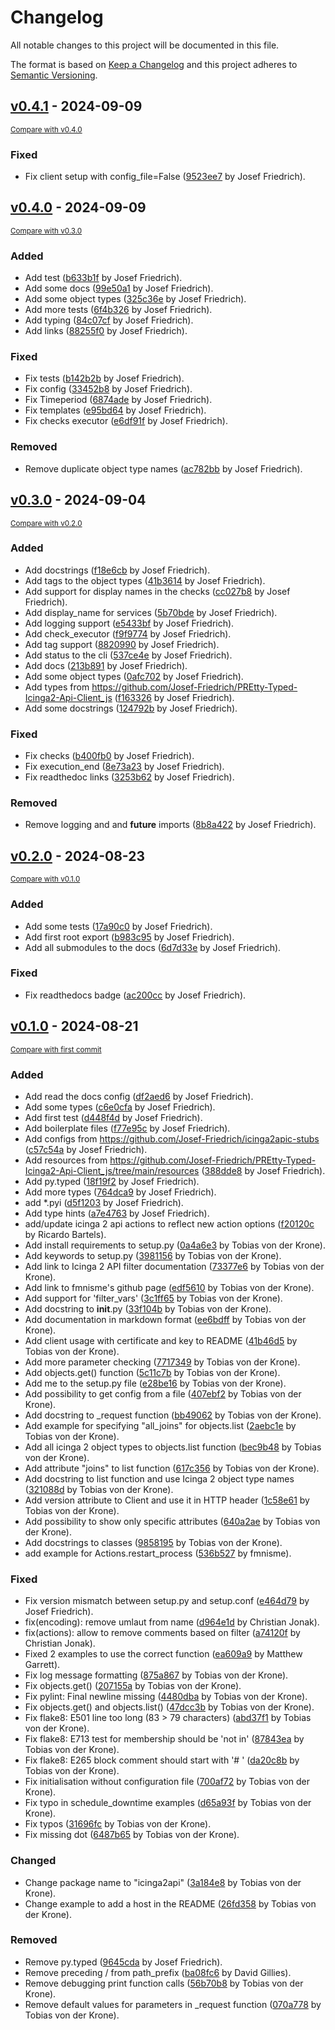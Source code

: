 # Changelog

All notable changes to this project will be documented in this file.

The format is based on [Keep a Changelog](http://keepachangelog.com/en/1.0.0/)
and this project adheres to [Semantic Versioning](http://semver.org/spec/v2.0.0.html).

## [v0.4.1](https://github.com/Josef-Friedrich/PREtty-Typed-Icinga2-Api-Client_py/releases/tag/v0.4.1) - 2024-09-09

<small>[Compare with v0.4.0](https://github.com/Josef-Friedrich/PREtty-Typed-Icinga2-Api-Client_py/compare/v0.4.0...v0.4.1)</small>

### Fixed

- Fix client setup with config_file=False ([9523ee7](https://github.com/Josef-Friedrich/PREtty-Typed-Icinga2-Api-Client_py/commit/9523ee788ce207521e02439a9cdc0caec57b039b) by Josef Friedrich).

## [v0.4.0](https://github.com/Josef-Friedrich/PREtty-Typed-Icinga2-Api-Client_py/releases/tag/v0.4.0) - 2024-09-09

<small>[Compare with v0.3.0](https://github.com/Josef-Friedrich/PREtty-Typed-Icinga2-Api-Client_py/compare/v0.3.0...v0.4.0)</small>

### Added

- Add test ([b633b1f](https://github.com/Josef-Friedrich/PREtty-Typed-Icinga2-Api-Client_py/commit/b633b1fe29d4cb026fc700c94b4f5055a9b42bb1) by Josef Friedrich).
- Add some docs ([99e50a1](https://github.com/Josef-Friedrich/PREtty-Typed-Icinga2-Api-Client_py/commit/99e50a16e4545aa877bcdb11708b758405417d00) by Josef Friedrich).
- Add some object types ([325c36e](https://github.com/Josef-Friedrich/PREtty-Typed-Icinga2-Api-Client_py/commit/325c36ed110c0137a40fc5f9808c06015eab4b31) by Josef Friedrich).
- Add more tests ([6f4b326](https://github.com/Josef-Friedrich/PREtty-Typed-Icinga2-Api-Client_py/commit/6f4b3264d301cb24e04994f054198978a3ef53fd) by Josef Friedrich).
- Add typing ([84c07cf](https://github.com/Josef-Friedrich/PREtty-Typed-Icinga2-Api-Client_py/commit/84c07cf0a80d08da066cfd32e0dd4f8cc48af2c5) by Josef Friedrich).
- Add links ([88255f0](https://github.com/Josef-Friedrich/PREtty-Typed-Icinga2-Api-Client_py/commit/88255f083ab7b66d1513ec95e2a980fc63ed87a5) by Josef Friedrich).

### Fixed

- Fix tests ([b142b2b](https://github.com/Josef-Friedrich/PREtty-Typed-Icinga2-Api-Client_py/commit/b142b2b768aa6df5c5f741076997a70cbe68689b) by Josef Friedrich).
- Fix config ([33452b8](https://github.com/Josef-Friedrich/PREtty-Typed-Icinga2-Api-Client_py/commit/33452b8cda07a706f79f8c8d23d1c6a752a3ebba) by Josef Friedrich).
- Fix Timeperiod ([6874ade](https://github.com/Josef-Friedrich/PREtty-Typed-Icinga2-Api-Client_py/commit/6874ade8037b916d12390fbd909d0c8e8fe460b2) by Josef Friedrich).
- Fix templates ([e95bd64](https://github.com/Josef-Friedrich/PREtty-Typed-Icinga2-Api-Client_py/commit/e95bd64140ba32cca182e609f8a734fdaed0b585) by Josef Friedrich).
- Fix checks executor ([e6df91f](https://github.com/Josef-Friedrich/PREtty-Typed-Icinga2-Api-Client_py/commit/e6df91f9776d880323005baf8d65d79942684eba) by Josef Friedrich).

### Removed

- Remove duplicate object type names ([ac782bb](https://github.com/Josef-Friedrich/PREtty-Typed-Icinga2-Api-Client_py/commit/ac782bb8c462ce7eddeb6b4e90f7f2f6a9905329) by Josef Friedrich).

## [v0.3.0](https://github.com/Josef-Friedrich/PREtty-Typed-Icinga2-Api-Client_py/releases/tag/v0.3.0) - 2024-09-04

<small>[Compare with v0.2.0](https://github.com/Josef-Friedrich/PREtty-Typed-Icinga2-Api-Client_py/compare/v0.2.0...v0.3.0)</small>

### Added

- Add docstrings ([f18e6cb](https://github.com/Josef-Friedrich/PREtty-Typed-Icinga2-Api-Client_py/commit/f18e6cbd1a9422edfadadf5c7607e9645025461e) by Josef Friedrich).
- Add tags to the object types ([41b3614](https://github.com/Josef-Friedrich/PREtty-Typed-Icinga2-Api-Client_py/commit/41b3614503af01df9423d0e5eca495d97a79278e) by Josef Friedrich).
- Add support for display names in the checks ([cc027b8](https://github.com/Josef-Friedrich/PREtty-Typed-Icinga2-Api-Client_py/commit/cc027b847e36fad31cbc2c93804c580a5849e742) by Josef Friedrich).
- Add display_name for services ([5b70bde](https://github.com/Josef-Friedrich/PREtty-Typed-Icinga2-Api-Client_py/commit/5b70bde923bb5795fbdc5312fdbc0174d8677113) by Josef Friedrich).
- Add logging support ([e5433bf](https://github.com/Josef-Friedrich/PREtty-Typed-Icinga2-Api-Client_py/commit/e5433bf6d6268d91ddc9a893c9a04ad658cb4574) by Josef Friedrich).
- Add check_executor ([f9f9774](https://github.com/Josef-Friedrich/PREtty-Typed-Icinga2-Api-Client_py/commit/f9f9774eda5ac15ab6c69defbf5dd8eb799f002f) by Josef Friedrich).
- Add tag support ([8820990](https://github.com/Josef-Friedrich/PREtty-Typed-Icinga2-Api-Client_py/commit/8820990314445da51de76a8a2e3c34b2fdc999ce) by Josef Friedrich).
- Add status to the cli ([537ce4e](https://github.com/Josef-Friedrich/PREtty-Typed-Icinga2-Api-Client_py/commit/537ce4e5694b347f35a2bdd974ae98d78a72e41c) by Josef Friedrich).
- Add docs ([213b891](https://github.com/Josef-Friedrich/PREtty-Typed-Icinga2-Api-Client_py/commit/213b891430aa513c7e1a7e9865df8705efcb85c4) by Josef Friedrich).
- Add some object types ([0afc702](https://github.com/Josef-Friedrich/PREtty-Typed-Icinga2-Api-Client_py/commit/0afc70234b66b1e434e384cc77f26a466d996022) by Josef Friedrich).
- Add types from https://github.com/Josef-Friedrich/PREtty-Typed-Icinga2-Api-Client_js ([f163326](https://github.com/Josef-Friedrich/PREtty-Typed-Icinga2-Api-Client_py/commit/f1633263fd8f30259f0ec4b0a83da30da436d64f) by Josef Friedrich).
- Add some docstrings ([124792b](https://github.com/Josef-Friedrich/PREtty-Typed-Icinga2-Api-Client_py/commit/124792bcd2b0c918f8e39f1f31791207eb7b4a47) by Josef Friedrich).

### Fixed

- Fix checks ([b400fb0](https://github.com/Josef-Friedrich/PREtty-Typed-Icinga2-Api-Client_py/commit/b400fb0bea803191441d790a00c5e74e95074988) by Josef Friedrich).
- Fix execution_end ([8e73a23](https://github.com/Josef-Friedrich/PREtty-Typed-Icinga2-Api-Client_py/commit/8e73a23e5ce117c7ed316251ec677f02c8edd751) by Josef Friedrich).
- Fix readthedoc links ([3253b62](https://github.com/Josef-Friedrich/PREtty-Typed-Icinga2-Api-Client_py/commit/3253b629d3ecd48fd2633844293f2e13f2372e5c) by Josef Friedrich).

### Removed

- Remove logging and and __future__ imports ([8b8a422](https://github.com/Josef-Friedrich/PREtty-Typed-Icinga2-Api-Client_py/commit/8b8a422362bc78abe9cb26e7e14830d02fbe2a97) by Josef Friedrich).

## [v0.2.0](https://github.com/Josef-Friedrich/PREtty-Typed-Icinga2-Api-Client_py/releases/tag/v0.2.0) - 2024-08-23

<small>[Compare with v0.1.0](https://github.com/Josef-Friedrich/PREtty-Typed-Icinga2-Api-Client_py/compare/v0.1.0...v0.2.0)</small>

### Added

- Add some tests ([17a90c0](https://github.com/Josef-Friedrich/PREtty-Typed-Icinga2-Api-Client_py/commit/17a90c0286f2f5c969286e47b322badcd3a8f787) by Josef Friedrich).
- Add first root export ([b983c95](https://github.com/Josef-Friedrich/PREtty-Typed-Icinga2-Api-Client_py/commit/b983c951f2c4afc63e1b40ebf9e4344593482a89) by Josef Friedrich).
- Add all submodules to the docs ([6d7d33e](https://github.com/Josef-Friedrich/PREtty-Typed-Icinga2-Api-Client_py/commit/6d7d33e28a41a19e09b18ac1462ab7b24e80e2a7) by Josef Friedrich).

### Fixed

- Fix readthedocs badge ([ac200cc](https://github.com/Josef-Friedrich/PREtty-Typed-Icinga2-Api-Client_py/commit/ac200cc8518f4e492c6c7de845ecc08a506578b1) by Josef Friedrich).

## [v0.1.0](https://github.com/Josef-Friedrich/PREtty-Typed-Icinga2-Api-Client_py/releases/tag/v0.1.0) - 2024-08-21

<small>[Compare with first commit](https://github.com/Josef-Friedrich/PREtty-Typed-Icinga2-Api-Client_py/compare/eea590d9d60d1a591184ed933f3b78b3b9be7757...v0.1.0)</small>

### Added

- Add read the docs config ([df2aed6](https://github.com/Josef-Friedrich/PREtty-Typed-Icinga2-Api-Client_py/commit/df2aed6fef82ab11d77b5fe89a92912d8212881a) by Josef Friedrich).
- Add some types ([c6e0cfa](https://github.com/Josef-Friedrich/PREtty-Typed-Icinga2-Api-Client_py/commit/c6e0cfaa99cd30c4257221d3d9066bfd4ad4baca) by Josef Friedrich).
- Add first test ([d448f4d](https://github.com/Josef-Friedrich/PREtty-Typed-Icinga2-Api-Client_py/commit/d448f4de512b8f48e6961bb36f3bf65795816744) by Josef Friedrich).
- Add boilerplate files ([f77e95c](https://github.com/Josef-Friedrich/PREtty-Typed-Icinga2-Api-Client_py/commit/f77e95c7c02af5c8ed1054257837ddd3631059df) by Josef Friedrich).
- Add configs from https://github.com/Josef-Friedrich/icinga2apic-stubs ([c57c54a](https://github.com/Josef-Friedrich/PREtty-Typed-Icinga2-Api-Client_py/commit/c57c54af05847c97cc5dd4f7808c41f24d60a541) by Josef Friedrich).
- Add resources from https://github.com/Josef-Friedrich/PREtty-Typed-Icinga2-Api-Client_js/tree/main/resources ([388dde8](https://github.com/Josef-Friedrich/PREtty-Typed-Icinga2-Api-Client_py/commit/388dde8ad19b774ea31050b8030c026af00ee727) by Josef Friedrich).
- Add py.typed ([18f19f2](https://github.com/Josef-Friedrich/PREtty-Typed-Icinga2-Api-Client_py/commit/18f19f2647e86751ba85f38f03dd599ac21e6d48) by Josef Friedrich).
- Add more types ([764dca9](https://github.com/Josef-Friedrich/PREtty-Typed-Icinga2-Api-Client_py/commit/764dca90e1b50f5ea3ec71e822095a396b0c48d6) by Josef Friedrich).
- add *.pyi ([d5f1203](https://github.com/Josef-Friedrich/PREtty-Typed-Icinga2-Api-Client_py/commit/d5f12033894c33d434fcc8e1aa6db8a2b80b549d) by Josef Friedrich).
- Add type hints ([a7e4763](https://github.com/Josef-Friedrich/PREtty-Typed-Icinga2-Api-Client_py/commit/a7e476382a20bbf20aeaa679bd82ff2e9c0a05fc) by Josef Friedrich).
- add/update icinga 2 api actions to reflect new action options ([f20120c](https://github.com/Josef-Friedrich/PREtty-Typed-Icinga2-Api-Client_py/commit/f20120c888075e4e53481d8cb17c19b91c559336) by Ricardo Bartels).
- Add install requirements to setup.py ([0a4a6e3](https://github.com/Josef-Friedrich/PREtty-Typed-Icinga2-Api-Client_py/commit/0a4a6e38cd87052a726702b32cf471b17503dd34) by Tobias von der Krone).
- Add keywords to setup.py ([3981156](https://github.com/Josef-Friedrich/PREtty-Typed-Icinga2-Api-Client_py/commit/39811567aaf62262219ee6d6ae3ecdb12469a7b1) by Tobias von der Krone).
- Add link to Icinga 2 API filter documentation ([73377e6](https://github.com/Josef-Friedrich/PREtty-Typed-Icinga2-Api-Client_py/commit/73377e6a28b2ae9691899e48dcfa22a3a67dd3cd) by Tobias von der Krone).
- Add link to fmnisme's github page ([edf5610](https://github.com/Josef-Friedrich/PREtty-Typed-Icinga2-Api-Client_py/commit/edf5610ab5f85ff828fdbb90f6d5cdb5ee94f799) by Tobias von der Krone).
- Add support for 'filter_vars' ([3c1ff65](https://github.com/Josef-Friedrich/PREtty-Typed-Icinga2-Api-Client_py/commit/3c1ff651e03369911be5261c3233e8e90e24f66b) by Tobias von der Krone).
- Add docstring to __init__.py ([33f104b](https://github.com/Josef-Friedrich/PREtty-Typed-Icinga2-Api-Client_py/commit/33f104bb294c0e1c50ef453cdb9e5b33af5efce9) by Tobias von der Krone).
- Add documentation in markdown format ([ee6bdff](https://github.com/Josef-Friedrich/PREtty-Typed-Icinga2-Api-Client_py/commit/ee6bdfff5e683a093474ab32d3247ad37362e1fe) by Tobias von der Krone).
- Add client usage with certificate and key to README ([41b46d5](https://github.com/Josef-Friedrich/PREtty-Typed-Icinga2-Api-Client_py/commit/41b46d59cb0e7b04082a1458c334cced029b9d11) by Tobias von der Krone).
- Add more parameter checking ([7717349](https://github.com/Josef-Friedrich/PREtty-Typed-Icinga2-Api-Client_py/commit/77173498f09278bbb75a4d608184bd68c4aaefd8) by Tobias von der Krone).
- Add objects.get() function ([5c11c7b](https://github.com/Josef-Friedrich/PREtty-Typed-Icinga2-Api-Client_py/commit/5c11c7baa3b34795b3646d2a50d5a10c2ae5904a) by Tobias von der Krone).
- Add me to the setup.py file ([e28be16](https://github.com/Josef-Friedrich/PREtty-Typed-Icinga2-Api-Client_py/commit/e28be1637493d424e4b3da09d7dfed9fc635313b) by Tobias von der Krone).
- Add possibility to get config from a file ([407ebf2](https://github.com/Josef-Friedrich/PREtty-Typed-Icinga2-Api-Client_py/commit/407ebf29464fee98a19a74dab3688896abb841e8) by Tobias von der Krone).
- Add docstring to _request function ([bb49062](https://github.com/Josef-Friedrich/PREtty-Typed-Icinga2-Api-Client_py/commit/bb49062505005dd3d274372b75749e4c59dffd06) by Tobias von der Krone).
- Add example for specifying "all_joins" for objects.list ([2aebc1e](https://github.com/Josef-Friedrich/PREtty-Typed-Icinga2-Api-Client_py/commit/2aebc1e46b6c8d6307ad1fa4b6eba043b4640b5a) by Tobias von der Krone).
- Add all icinga 2 object types to objects.list function ([bec9b48](https://github.com/Josef-Friedrich/PREtty-Typed-Icinga2-Api-Client_py/commit/bec9b48df55b675b8fe3b4333b5640c39dace9bf) by Tobias von der Krone).
- Add attribute "joins" to list function ([617c356](https://github.com/Josef-Friedrich/PREtty-Typed-Icinga2-Api-Client_py/commit/617c3568596cc419f4f820647369ee4d70872ccc) by Tobias von der Krone).
- Add docstring to list function and use Icinga 2 object type names ([321088d](https://github.com/Josef-Friedrich/PREtty-Typed-Icinga2-Api-Client_py/commit/321088d9b6b756766e1f1fcf99bcf732a359d267) by Tobias von der Krone).
- Add version attribute to Client and use it in HTTP header ([1c58e61](https://github.com/Josef-Friedrich/PREtty-Typed-Icinga2-Api-Client_py/commit/1c58e616c41864dd5c7534f8a29d2ed29885772d) by Tobias von der Krone).
- Add possibility to show only specific attributes ([640a2ae](https://github.com/Josef-Friedrich/PREtty-Typed-Icinga2-Api-Client_py/commit/640a2aee2e65f4aac0efec7e69a1d38c2ff97739) by Tobias von der Krone).
- Add docstrings to classes ([9858195](https://github.com/Josef-Friedrich/PREtty-Typed-Icinga2-Api-Client_py/commit/985819506fe7ce3c72eecf2d31d085084577321c) by Tobias von der Krone).
- add example for Actions.restart_process ([536b527](https://github.com/Josef-Friedrich/PREtty-Typed-Icinga2-Api-Client_py/commit/536b5278f1490cc69e5d634f4bf2ca51c03d8ceb) by fmnisme).

### Fixed

- Fix version mismatch between setup.py and setup.conf ([e464d79](https://github.com/Josef-Friedrich/PREtty-Typed-Icinga2-Api-Client_py/commit/e464d795fea6f0368aac8faba5546ac970082f0d) by Josef Friedrich).
- fix(encoding): remove umlaut from name ([d964e1d](https://github.com/Josef-Friedrich/PREtty-Typed-Icinga2-Api-Client_py/commit/d964e1d978e4c8d137edd501f4aa19040d10cb8e) by Christian Jonak).
- fix(actions): allow to remove comments based on filter ([a74120f](https://github.com/Josef-Friedrich/PREtty-Typed-Icinga2-Api-Client_py/commit/a74120f9da026bf20383d644fdc88dc15b16b309) by Christian Jonak).
- Fixed 2 examples to use the correct function ([ea609a9](https://github.com/Josef-Friedrich/PREtty-Typed-Icinga2-Api-Client_py/commit/ea609a9a0285c003d7f36122c051a9b8a7fe1634) by Matthew Garrett).
- Fix log message formatting ([875a867](https://github.com/Josef-Friedrich/PREtty-Typed-Icinga2-Api-Client_py/commit/875a867350ad013b05520b2974996d4b3020592e) by Tobias von der Krone).
- Fix objects.get() ([207155a](https://github.com/Josef-Friedrich/PREtty-Typed-Icinga2-Api-Client_py/commit/207155ac886387755b2d98907d975099766907fa) by Tobias von der Krone).
- Fix pylint: Final newline missing ([4480dba](https://github.com/Josef-Friedrich/PREtty-Typed-Icinga2-Api-Client_py/commit/4480dba20a675fbcd22729b1931a612318d5fabc) by Tobias von der Krone).
- Fix objects.get() and objects.list() ([47dcc3b](https://github.com/Josef-Friedrich/PREtty-Typed-Icinga2-Api-Client_py/commit/47dcc3bd8a1d691b5683cdd1dc5f298e2c4fa283) by Tobias von der Krone).
- Fix flake8: E501 line too long (83 > 79 characters) ([abd37f1](https://github.com/Josef-Friedrich/PREtty-Typed-Icinga2-Api-Client_py/commit/abd37f1e7cf37b27c636969763b3ba8fdde1b516) by Tobias von der Krone).
- Fix flake8: E713 test for membership should be 'not in' ([87843ea](https://github.com/Josef-Friedrich/PREtty-Typed-Icinga2-Api-Client_py/commit/87843eadd91bfefc409494aa76b45db8205c7f43) by Tobias von der Krone).
- Fix flake8: E265 block comment should start with '# ' ([da20c8b](https://github.com/Josef-Friedrich/PREtty-Typed-Icinga2-Api-Client_py/commit/da20c8b82d1c30b78be91703619008a8177e8a0c) by Tobias von der Krone).
- Fix initialisation without configuration file ([700af72](https://github.com/Josef-Friedrich/PREtty-Typed-Icinga2-Api-Client_py/commit/700af72e8802393a29a0bc42ef0add72ea3dbde6) by Tobias von der Krone).
- Fix typo in schedule_downtime examples ([d65a93f](https://github.com/Josef-Friedrich/PREtty-Typed-Icinga2-Api-Client_py/commit/d65a93fbcda086d8f2d553f147f86e27be7055c1) by Tobias von der Krone).
- Fix typos ([31696fc](https://github.com/Josef-Friedrich/PREtty-Typed-Icinga2-Api-Client_py/commit/31696fc2c8a779ff3e4b3bb020805a996837ab19) by Tobias von der Krone).
- Fix missing dot ([6487b65](https://github.com/Josef-Friedrich/PREtty-Typed-Icinga2-Api-Client_py/commit/6487b6534da0737698b7da14bacd18ed0b6c3dfd) by Tobias von der Krone).

### Changed

- Change package name to "icinga2api" ([3a184e8](https://github.com/Josef-Friedrich/PREtty-Typed-Icinga2-Api-Client_py/commit/3a184e8948d051e3a519737c0d422c7433514c08) by Tobias von der Krone).
- Change example to add a host in the README ([26fd358](https://github.com/Josef-Friedrich/PREtty-Typed-Icinga2-Api-Client_py/commit/26fd358f19ba41c81081c419035259a97a19dd8d) by Tobias von der Krone).

### Removed

- Remove py.typed ([9645cda](https://github.com/Josef-Friedrich/PREtty-Typed-Icinga2-Api-Client_py/commit/9645cda9eb3daa59b4e062825643f870aa4328e9) by Josef Friedrich).
- Remove preceding / from path_prefix ([ba08fc6](https://github.com/Josef-Friedrich/PREtty-Typed-Icinga2-Api-Client_py/commit/ba08fc6d2be320bb85b5f1d33eb59c0af1dec6a2) by David Gillies).
- Remove debugging print function calls ([56b70b8](https://github.com/Josef-Friedrich/PREtty-Typed-Icinga2-Api-Client_py/commit/56b70b89eef94e177e2bc8fa7a4fb546fc3bfdf8) by Tobias von der Krone).
- Remove default values for parameters in _request function ([070a778](https://github.com/Josef-Friedrich/PREtty-Typed-Icinga2-Api-Client_py/commit/070a7785978a855b231df7c2776bfe4678efa7f3) by Tobias von der Krone).
